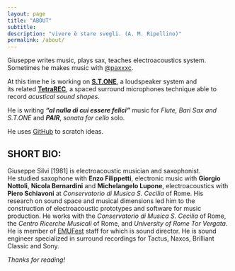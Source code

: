 ```yaml
---
layout: page
title: "ABOUT"
subtitle:
description: "vivere è stare svegli. (A. M. Ripellino)"
permalink: /about/
---
```


Giuseppe writes music, plays sax, teaches electroacoustics system.     
Sometimes he makes music with [@paxxxc](https://twitter.com/paxxxc).

At this time he is working on [**S.T.ONE**](earshot.xyz), a loudspeaker system and     
its related [**TetraREC**](earshot.xyz), a spaced surround microphones technique able to record *acustical sound shapes*.

He is writing ***“al nulla di cui essere felici”*** music for *Flute, Bari Sax and S.T.ONE* and ***PAIR***, *sonata for cello* solo.

He uses [GitHub](https://github.com/grammaton) to scratch ideas.

<!-- > **Vivere è stare svegli**    
(A. M. Ripellino) -->

## SHORT BIO:

<!-- Giuseppe Silvi [1981] è musicista elettroacustico e sassofonista.
Studia sassofono con **Enzo Filippetti**, musica elettronica con  **Giorgio Nottoli**, **Nicola Bernardini** and **Michelangelo Lupone**, elettroacustica con **Piero Schiavoni** presso il  *Conservatorio di Musica S. Cecilia* di Roma. La sua ricerca sullo spazio sonoro e le dimensioni musicali lo hanno portato alla costruzione di prototipi elettroacustici e software per la produzione musicale elettroacustica. Collabora con il  *Conservatorio di Musica S. Cecilia* di Roma, il *Centro Ricerche Musicali* di Roma e l'*Università di Roma Tor Vergata*. È membro dello staff di [EMUFest](emufest.org) per il quale è regista del suono. È tecnico del suono specializzato in produzioni e registrazioni surround, incide per Tactus, Naxos, Brilliant Classic e Sony.

*Grazie per la lettura!* -->

Giuseppe Silvi [1981] is electroacoustic musician and saxophonist.    
He studied saxophone with **Enzo Filippetti**, electronic music with **Giorgio Nottoli**, **Nicola Bernardini** and **Michelangelo Lupone**, electroacoustics with **Piero Schiavoni** at *Conservatorio di Musica S. Cecilia* of Rome. His research on sound space and musical dimensions led him to the construction of electroacoustic prototypes and software for music production. He works with the *Conservatorio di Musica S. Cecilia* of Rome, the *Centro Ricerche Musicali* of Rome, and *University of Rome Tor Vergata*. He is member of [EMUFest](emufest.org) staff for which is sound director. He is sound engineer specialized in surround recordings for Tactus, Naxos, Brilliant Classic and Sony.

*Thanks for reading!*
